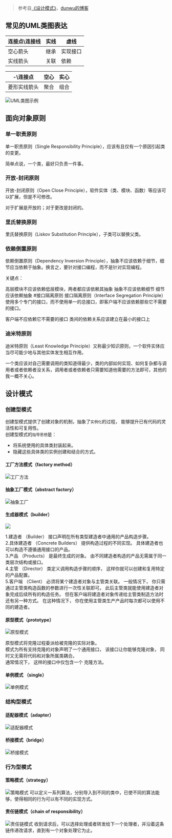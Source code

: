 > 参考自[《设计模式》](https://refactoringguru.cn/design-patterns)，[dunwu的博客](https://dunwu.github.io/design)

## 常见的UML类图表达 

|连接点\连接线| 实线| 虚线|
|---|---|---|
|空心箭头|继承|实现接口|
|实线箭头|关联|依赖|

|-\连接点|空心|实心|
|---|---|---|
|菱形实线箭头|聚合|组合|

![UML类图示例](./assets/UML类图示例.png)
## 面向对象原则
### 单一职责原则
单一职责原则（Single Responsibility Principle），应该有且仅有一个原因引起类的变更。

简单点说，一个类，最好只负责一件事。

### 开放-封闭原则
开放-封闭原则（Open Close Principle），软件实体（类、模块、函数）等应该可以扩展，但是不可修改。

对于扩展是开放的；对于更改是封闭的。

### 里氏替换原则
里氏替换原则（Liskov Substitution Principle），子类可以替换父类。

### 依赖倒置原则
依赖倒置原则（Dependency Inversion Principle），抽象不应该依赖于细节，细节应当依赖于抽象。换言之，要针对接口编程，而不是针对实现编程。

关键点：

高层模块不应该依赖低层模块，两者都应该依赖其抽象
抽象不应该依赖细节
细节应该依赖抽象
#接口隔离原则
接口隔离原则（Interface Segregation Principle）使用多个专门的接口，而不使用单一的总接口，即客户端不应该依赖那些它不需要的接口。

客户端不应依赖它不需要的接口
类间的依赖关系应该建立在最小的接口上
### 迪米特原则
迪米特原则（Least Knowledge Principle）又称最少知识原则，一个软件实体应当尽可能少地与其他实体发生相互作用。

一个类应该对自己需要调用的类知道得最少，类的内部如何实现、如何复杂都与调用者或者依赖者没关系，调用者或者依赖者只需要知道他需要的方法即可，其他的我一概不关心。

## 设计模式
### 创建型模式
创建型模式提供了创建对象的机制，抽象了`实例化`的过程， 能够提升已有代码的灵活性和可复用性。  
创建型模式的`指导思想`是：
- 将系统使用的具体类封装起来。
- 隐藏这些具体类的实例创建和结合的方式。
#### 工厂方法模式（factory method）
![工厂方法](./assets/factory.png)
#### 抽象工厂模式（abstract factory）
 ![抽象工厂](./assets/absfactory.png)
 #### 生成器模式（builder）
![](./assets/builder.png)

1.建造者 （Builder） 接口声明在所有类型建造者中通用的产品构造步骤。  
2.具体建造者 （Concrete Builders） 提供构造过程的不同实现。 具体建造者也可以构造不遵循通用接口的产品。  
3.产品 （Products） 是最终生成的对象。 由不同建造者构造的产品无需属于同一类层次结构或接口。  
4.主管 （Director） 类定义调用构造步骤的顺序， 这样你就可以创建和复用特定的产品配置。  
5.客户端 （Client） 必须将某个建造者对象与主管类关联。 一般情况下， 你只需通过主管类构造函数的参数进行一次性关联即可。 此后主管类就能使用建造者对象完成后续所有的构造任务。 但在客户端将建造者对象传递给主管类制造方法时还有另一种方式。 在这种情况下， 你在使用主管类生产产品时每次都可以使用不同的建造者。
#### 原型模式（prototype）
![原型模式](./assets/prototype.png)

原型模式将克隆过程委派给被克隆的实际对象。   
模式为所有支持克隆的对象声明了一个通用接口， 该接口让你能够克隆对象， 同时又无需将代码和对象所属类耦合。   
通常情况下， 这样的接口中仅包含一个 克隆方法。  
#### 单例模式 （single）
![单例模式](./assets/single.png)

### 结构型模式
#### 适配器模式（adapter）
![适配器模式](./assets/adapter.png)
#### 桥接模式（bridge）
![桥接模式](./assets/bridge.png)


### 行为型模式
#### 策略模式（strategy）
![策略模式](./assets/strategy.png)
可以定义一系列算法，分别导入到不同的类中，已使不同的算法能够，使得相同的行为可以有不同的实现方式。
#### 责任链模式（chain of responsibility）
![责任链模式](./assets/chain.png)
收到请求后，可以选择处理或者转发给下一个处理者，并沿着这条链传递改请求，直到有一个对象处理它为止。





